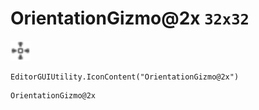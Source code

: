 # OrientationGizmo@2x `32x32`
<img src="/img/OrientationGizmo.png" width=32 height=32>

``` CSharp
EditorGUIUtility.IconContent("OrientationGizmo@2x")
```
```
OrientationGizmo@2x
```

